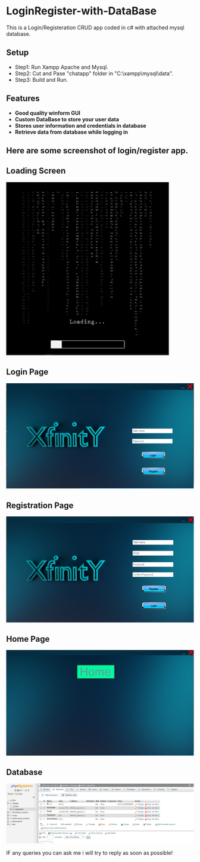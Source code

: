 # LoginRegister-with-DataBase
This is a Login/Registeration CRUD app coded in c# with attached mysql database.

## Setup
 - Step1: Run Xampp Apache and Mysql.
 - Step2: Cut and Pase "chatapp" folder in "C:\xampp\mysql\data".
 - Step3: Build and Run.

## Features
 - **Good quality winform GUI**
 - **Custom DataBase to store your user data**
 - **Stores user information and credentials in database**
 - **Retrieve data from database while logging in**

## Here are some screenshot of login/register app.
## Loading Screen
![](screenshot/screen1.PNG)
## Login Page
![](screenshot/screen2.PNG)
## Registration Page
![](screenshot/screen3.PNG)
## Home Page
![](screenshot/screen4.PNG)
## Database
![](screenshot/screen5.PNG)

IF any queries you can ask me i will try to reply as soon as possible!
